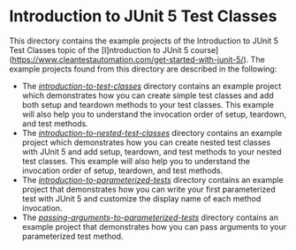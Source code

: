 # Introduction to JUnit 5 Test Classes

This directory contains the example projects of the Introduction to JUnit 5 Test Classes 
topic of the [I]ntroduction to JUnit 5 course](https://www.cleantestautomation.com/get-started-with-junit-5/). 
The example projects found from this directory are described in the following:

* The [_introduction-to-test-classes_](https://github.com/pkainulainen/clean-test-automation/tree/main/introduction-to-junit5/introduction-to-junit5-test-classes/introduction-to-test-classes) 
  directory contains an example project which demonstrates how you can create simple
  test classes and add both setup and teardown methods to your test classes. This example will
  also help you to understand the invocation order of setup, teardown, and test methods.
* The [_introduction-to-nested-test-classes_](https://github.com/pkainulainen/clean-test-automation/tree/main/introduction-to-junit5/introduction-to-junit5-test-classes/introduction-to-nested-test-classes) 
  directory contains an example project which demonstrates how you can create nested test 
  classes with JUnit 5 and add setup, teardown, and test methods to your nested test classes. 
  This example will also help you to understand the invocation order of setup, teardown, and 
  test methods.
* The [_introduction-to-parameterized-tests_](https://github.com/pkainulainen/clean-test-automation/tree/main/introduction-to-junit5/introduction-to-junit5-test-classes/introduction-to-parameterized-tests)
  directory contains an example project that demonstrates how you can write your first
  parameterized test with JUnit 5 and customize the display name of each method 
  invocation.
* The [_passing-arguments-to-parameterized-tests_](https://github.com/pkainulainen/clean-test-automation/tree/main/introduction-to-junit5/introduction-to-junit5-test-classes/passing-arguments-to-parameterized-tests)
  directory contains an example project that demonstrates how you can pass arguments to
  your parameterized test method.
